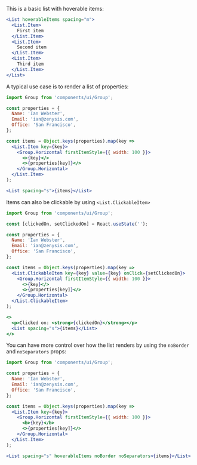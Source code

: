 This is a basic list with hoverable items:

```jsx
<List hoverableItems spacing="m">
  <List.Item>
    First item
  </List.Item>
  <List.Item>
    Second item
  </List.Item>
  <List.Item>
    Third item
  </List.Item>
</List>
```

A typical use case is to render a list of properties:

```jsx
import Group from 'components/ui/Group';

const properties = {
  Name: 'Ian Webster',
  Email: 'ian@zenysis.com',
  Office: 'San Francisco',
};

const items = Object.keys(properties).map(key =>
  <List.Item key={key}>
    <Group.Horizontal firstItemStyle={{ width: 100 }}>
      <>{key}</>
      <>{properties[key]}</>
    </Group.Horizontal>
  </List.Item>
);

<List spacing="s">{items}</List>
```

Items can also be clickable by using `<List.ClickableItem>`

```jsx
import Group from 'components/ui/Group';

const [clickedOn, setClickedOn] = React.useState('');

const properties = {
  Name: 'Ian Webster',
  Email: 'ian@zenysis.com',
  Office: 'San Francisco',
};

const items = Object.keys(properties).map(key =>
  <List.ClickableItem key={key} value={key} onClick={setClickedOn}>
    <Group.Horizontal firstItemStyle={{ width: 100 }}>
      <>{key}</>
      <>{properties[key]}</>
    </Group.Horizontal>
  </List.ClickableItem>
);

<>
  <p>Clicked on: <strong>{clickedOn}</strong></p>
  <List spacing="s">{items}</List>
</>
```

You can have more control over how the list renders by using the `noBorder` and `noSeparators` props:

```jsx
import Group from 'components/ui/Group';

const properties = {
  Name: 'Ian Webster',
  Email: 'ian@zenysis.com',
  Office: 'San Francisco',
};

const items = Object.keys(properties).map(key =>
  <List.Item key={key}>
    <Group.Horizontal firstItemStyle={{ width: 100 }}>
      <b>{key}</b>
      <>{properties[key]}</>
    </Group.Horizontal>
  </List.Item>
);

<List spacing="s" hoverableItems noBorder noSeparators>{items}</List>
```

